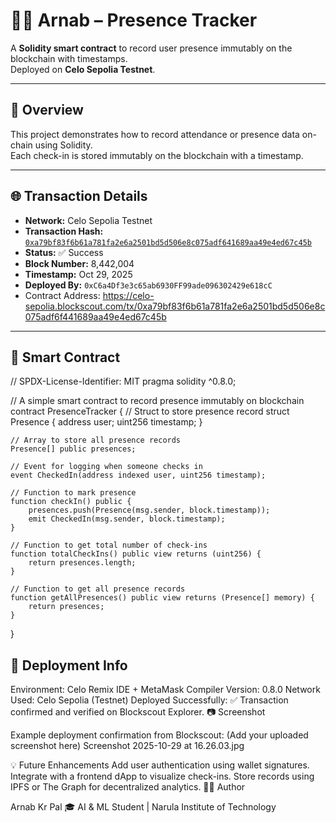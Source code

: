 # 🧑‍💻 Arnab – Presence Tracker  

A **Solidity smart contract** to record user presence immutably on the blockchain with timestamps.  
Deployed on **Celo Sepolia Testnet**.

---

## 🚀 Overview
This project demonstrates how to record attendance or presence data on-chain using Solidity.  
Each check-in is stored immutably on the blockchain with a timestamp.

---

## 🌐 Transaction Details
- **Network:** Celo Sepolia Testnet  
- **Transaction Hash:** [`0xa79bf83f6b61a781fa2e6a2501bd5d506e8c075adf641689aa49e4ed67c45b`](https://celo-sepolia.blockscout.com/tx/0xa79bf83f6b61a781fa2e6a2501bd5d506e8c075adf641689aa49e4ed67c45b)  
- **Status:** ✅ Success  
- **Block Number:** 8,442,004  
- **Timestamp:** Oct 29, 2025  
- **Deployed By:** `0xC6a4Df3e3c65ab6930FF99ade096302429e618cC`  
- Contract Address: https://celo-sepolia.blockscout.com/tx/0xa79bf83f6b61a781fa2e6a2501bd5d506e8c075adf6f441689aa49e4ed67c45b

---

## 📜 Smart Contract

// SPDX-License-Identifier: MIT
pragma solidity ^0.8.0;

// A simple smart contract to record presence immutably on blockchain
contract PresenceTracker {
    // Struct to store presence record
    struct Presence {
        address user;
        uint256 timestamp;
    }

    // Array to store all presence records
    Presence[] public presences;

    // Event for logging when someone checks in
    event CheckedIn(address indexed user, uint256 timestamp);

    // Function to mark presence
    function checkIn() public {
        presences.push(Presence(msg.sender, block.timestamp));
        emit CheckedIn(msg.sender, block.timestamp);
    }

    // Function to get total number of check-ins
    function totalCheckIns() public view returns (uint256) {
        return presences.length;
    }

    // Function to get all presence records
    function getAllPresences() public view returns (Presence[] memory) {
        return presences;
    }
}
## 🚀 Deployment Info
Environment: Celo Remix IDE + MetaMask
Compiler Version: 0.8.0
Network Used: Celo Sepolia (Testnet)
Deployed Successfully: ✅ Transaction confirmed and verified on Blockscout Explorer.
📷 Screenshot



Example deployment confirmation from Blockscout:
(Add your uploaded screenshot here)
Screenshot 2025-10-29 at 16.26.03.jpg

💡 Future Enhancements
Add user authentication using wallet signatures.
Integrate with a frontend dApp to visualize check-ins.
Store records using IPFS or The Graph for decentralized analytics.
👨‍💻 Author



Arnab Kr Pal
🎓 AI & ML Student | Narula Institute of Technology

